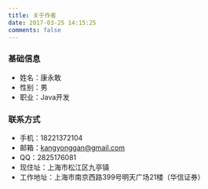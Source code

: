 ```yaml
---
title: 关于作者
date: 2017-03-25 14:15:25
comments: false
---
```


### 基础信息
- 姓名：康永敢
- 性别：男
- 职业：Java开发

### 联系方式
- 手机：18221372104
- 邮箱：kangyonggan@gmail.com
- QQ：2825176081
- 现住址：上海市松江区九亭镇
- 工作地址：上海市南京西路399号明天广场21楼（华信证券）